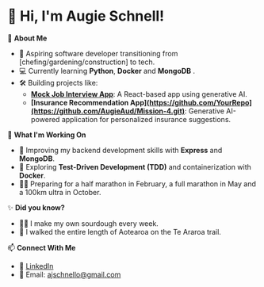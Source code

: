 # 👋 Hi, I'm Augie Schnell!

🌟 **About Me**  
- 🚀 Aspiring software developer transitioning from [chefing/gardening/construction] to tech.  
- 💻 Currently learning **Python**, **Docker** and **MongoDB** .  
- 🛠️ Building projects like:
  - **[Mock Job Interview App](https://github.com/AugieAud/Mission3.git)**: A React-based app using generative AI.
  - **[Insurance Recommendation App](https://github.com/YourRepo](https://github.com/AugieAud/Mission-4.git)**: Generative AI-powered application for personalized insurance suggestions.

🌱 **What I'm Working On**  
- 🔧 Improving my backend development skills with **Express** and **MongoDB**.  
- 🧠 Exploring **Test-Driven Development (TDD)** and containerization with **Docker**.  
- 🏃‍♂️ Preparing for a half marathon in February, a full marathon in May and a 100km ultra in October.

✨ **Did you know?**  
- 👨‍🍳 I make my own sourdough every week.  
- 💪 I walked the entire length of Aotearoa on the Te Araroa trail.  

📫 **Connect With Me**  
- 💼 [LinkedIn](https://www.linkedin.com/in/augie-schnell-067980342/) 
- 📧 Email: ajschnello@gmail.com 

